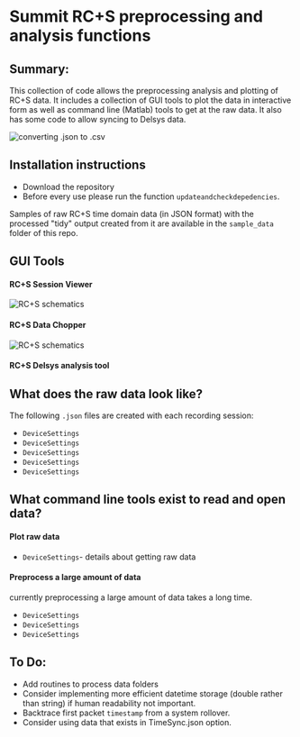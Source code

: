 Summit RC+S preprocessing and analysis functions
==

Summary: 
-------------

This collection of code allows the preprocessing analysis and plotting of RC+S data. It includes a collection of GUI tools to plot the data in interactive form as well as command line (Matlab) tools to get at the raw data. It also has some code to allow syncing to Delsys data. 

![converting .json to .csv](figures/conversion.jpg)

Installation instructions
-------------

* Download the repository 
* Before every use please run the function `updateandcheckdepedencies`. 

Samples of raw RC+S time domain data (in JSON format) with the processed "tidy" output created from it are available in the `sample_data` folder of this repo.

GUI Tools
-------------

#### RC+S Session Viewer 

![RC+S schematics](figures/packet-loss.jpg)

#### RC+S Data Chopper 

![RC+S schematics](figures/packet-loss.jpg)

#### RC+S Delsys analysis tool 

What does the raw data look like? 
-------------
The following `.json` files are created with each recording session: 
* `DeviceSettings`
* `DeviceSettings`
* `DeviceSettings`
* `DeviceSettings`
* `DeviceSettings`

What command line tools exist to read and open data? 
-------------
#### Plot raw data 
* `DeviceSettings`- details about getting raw data 

#### Preprocess a large amount of data 
currently preprocessing a large amount of data takes a long time. 
* `DeviceSettings`
* `DeviceSettings`
* `DeviceSettings`


To Do: 
-------------
* Add routines to process data folders 
* Consider implementing more efficient datetime storage (double rather than string) if human readability not important. 
* Backtrace first packet `timestamp` from a system rollover. 
* Consider using data that exists in TimeSync.json option.
